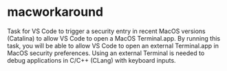 # macworkaround
Task for VS Code to trigger a security entry in recent MacOS versions (Catalina) to allow VS Code to open a MacOS Terminal.app. By running
this task, you will be able to allow VS Code to open an external Terminal.app in MacOS security preferences. 
Using an external Terminal is needed to debug applications in C/C++ (CLang) with keyboard inputs.

